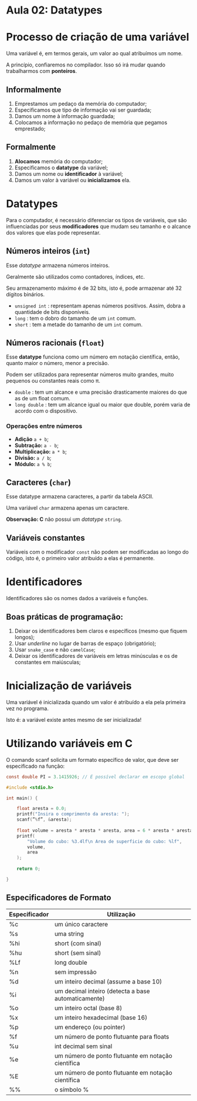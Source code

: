 # Aula 02: Datatypes

# Processo de criação de uma variável

Uma variável é, em termos gerais, um valor ao qual atribuímos um nome.

A princípio, confiaremos no compilador. Isso só irá mudar quando trabalharmos com **ponteiros**.

## Informalmente

1. Emprestamos um pedaço da memória do computador;
2. Especificamos que tipo de informação vai ser guardada;
3. Damos um nome à informação guardada;
4. Colocamos a informação no pedaço de memória que pegamos emprestado;

## Formalmente

1. **Alocamos** memória do computador;
2. Especificamos o **datatype** da variável;
3. Damos um nome ou **identificador** à variável;
4. Damos um valor à variável ou **inicializamos** ela.

# Datatypes

Para o computador, é necessário diferenciar os tipos de variáveis, que são influenciadas por seus **modificadores** que mudam seu tamanho e o alcance dos valores que elas pode representar.

## Números inteiros (`int`)

Esse *datatype* armazena números inteiros.

Geralmente são utilizados como contadores, índices, etc.

Seu armazenamento máximo é de 32 bits, isto é, pode armazenar até 32 dígitos binários.

- `unsigned int` : representam apenas números positivos. Assim, dobra a quantidade de bits disponíveis.
- `long` : tem o dobro do tamanho de um `int` comum.
- `short` : tem a metade do tamanho de um `int` comum.

## Números racionais (`float`)

Esse **datatype** funciona como um número em notação científica, então, quanto maior o número, menor a precisão.

Podem ser utilizados para representar números muito grandes, muito pequenos ou constantes reais como π.

- `double` : tem um alcance e uma precisão drasticamente maiores do que as de um float comum.
- `long double` : tem um alcance igual ou maior que double, porém varia de acordo com o dispositivo.

### Operações entre números

- **Adição** `a + b`;
- **Subtração:** `a - b`;
- **Multiplicação:** `a * b`;
- **Divisão:** `a / b`;
- **Módulo:** `a % b`;

## Caracteres (`char`)

Esse datatype armazena caracteres, a partir da tabela ASCII.

Uma variável `char` armazena apenas um caractere.

**Observação: C** não possui um *datatype* `string`.

## Variáveis constantes

Variáveis com o modificador `const` não podem ser modificadas ao longo do código, isto é, o primeiro valor atribuído a elas é permanente.

# Identificadores

Identificadores são os nomes dados a variáveis e funções.

## Boas práticas de programação:

1. Deixar os identificadores bem claros e específicos (mesmo que fiquem longos);
2. Usar *underline* no lugar de barras de espaço (obrigatório);
3. Usar `snake_case` e não `camelCase`;
4. Deixar os identificadores de variáveis em letras minúsculas e os de constantes em maiúsculas;

# Inicialização de variáveis

Uma variável é inicializada quando um valor é atribuído a ela pela primeira vez no programa.

Isto é: a variável existe antes mesmo de ser inicializada!

# Utilizando variáveis em C

O comando scanf solicita um formato específico de valor, que deve ser especificado na função:

```c
const double PI = 3.1415926; // É possível declarar em escopo global

#include <stdio.h>

int main() {

	float aresta = 0.0;
	printf("Insira o comprimento da aresta: ");
	scanf(”%f”, &aresta);
	
	float volume = aresta * aresta * aresta, area = 6 * aresta * aresta;
	printf(
		"Volume do cubo: %3.4lf\n Area de superficie do cubo: %lf",
		volume,
		area
	);
	
	return 0;

}
```

## Especificadores de Formato

| Especificador | Utilização |
| --- | --- |
| %c | um único caractere |
| %s | uma string |
| %hi | short (com sinal) |
| %hu | short (sem sinal) |
| %Lf | long double |
| %n | sem impressão |
| %d | um inteiro decimal (assume a base 10) |
| %i | um decimal inteiro (detecta a base automaticamente) |
| %o | um inteiro octal (base 8) |
| %x | um inteiro hexadecimal (base 16) |
| %p | um endereço (ou pointer) |
| %f | um número de ponto flutuante para floats |
| %u | int decimal sem sinal |
| %e | um número de ponto flutuante em notação científica |
| %E | um número de ponto flutuante em notação científica |
| %% | o símbolo % |